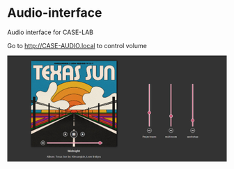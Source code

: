 # Audio-interface

Audio interface for CASE-LAB

Go to http://CASE-AUDIO.local to control volume

![Screenshot](https://github.com/adaand00/Audio-interface/raw/master/img/screenshot.PNG)
